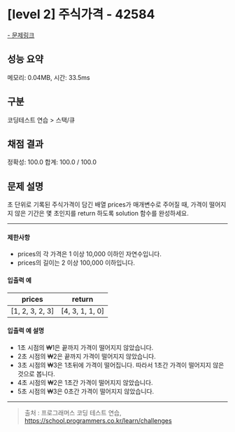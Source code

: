 # [level 2] 주식가격 - 42584

<a href="https://school.programmers.co.kr/learn/courses/30/lessons/42584">- 문제링크</a>

## 성능 요약

메모리: 0.04MB, 시간: 33.5ms

## 구분

코딩테스트 연습 > 스택/큐

## 채점 결과

정확성: 100.0
합계: 100.0 / 100.0

## 문제 설명

초 단위로 기록된 주식가격이 담긴 배열 prices가 매개변수로 주어질 때, 가격이 떨어지지 않은 기간은 몇 초인지를 return 하도록 solution 함수를 완성하세요.

---

#### 제한사항

- prices의 각 가격은 1 이상 10,000 이하인 자연수입니다.
- prices의 길이는 2 이상 100,000 이하입니다.

#### 입출력 예

|   **prices**    |   **return**    |
| :-------------: | :-------------: |
| [1, 2, 3, 2, 3] | [4, 3, 1, 1, 0] |

#### 입출력 예 설명

- 1초 시점의 ₩1은 끝까지 가격이 떨어지지 않았습니다.
- 2초 시점의 ₩2은 끝까지 가격이 떨어지지 않았습니다.
- 3초 시점의 ₩3은 1초뒤에 가격이 떨어집니다. 따라서 1초간 가격이 떨어지지 않은 것으로 봅니다.
- 4초 시점의 ₩2은 1초간 가격이 떨어지지 않았습니다.
- 5초 시점의 ₩3은 0초간 가격이 떨어지지 않았습니다.

---

> 출처 : 프로그래머스 코딩 테스트 연습, <https://school.programmers.co.kr/learn/challenges>
